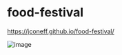 # food-festival

https://jconeff.github.io/food-festival/

![image](https://user-images.githubusercontent.com/65797801/119877817-7c819a00-bef7-11eb-9039-f380f336c95d.png)
